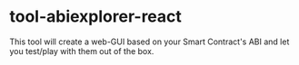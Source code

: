 # tool-abiexplorer-react
This tool will create a web-GUI based on your Smart Contract's ABI and let you test/play with them out of the box.

